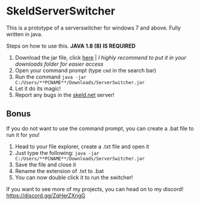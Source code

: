# SkeldServerSwitcher
This is a prototype of a serverswitcher for windows 7 and above. Fully written in java.

Steps on how to use this.
**JAVA 1.8 (8) IS REQUIRED**

1. Download the jar file, click [here](https://github.com/apollyon600/SkeldServerSwitcher/releases/download/1.0/ServerSwitcher.jar) | *I highly recommend to put it in your downloads folder for easier access*
2. Open your command prompt (type `cmd` in the search bar)
3. Run the command `java -jar C:/Users/**PCNAME**/Downloads/ServerSwitcher.jar`
4. Let it do its magic!
5. Report any bugs in the [skeld.net](https://discord.gg/yZ698WRsgs) server! 

## Bonus
If you do not want to use the command prompt, you can create a .bat file to run it for you!

1. Head to your file explorer, create a .txt file and open it
2. Just type the following: `java -jar C:/Users/**PCNAME**/Downloads/ServerSwitcher.jar`
3. Save the file and close it
4. Rename the extension of .txt to .bat
5. You can now double click it to run the switcher!

If you want to see more of my projects, you can head on to my discord!
https://discord.gg/ZqHerZXngG
